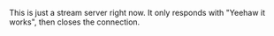This is just a stream server right now.
It only responds with "Yeehaw it works", then
closes the connection.
